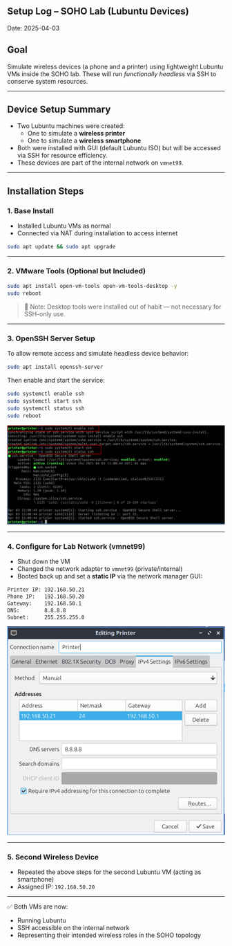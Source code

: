 ## Setup Log – SOHO Lab (Lubuntu Devices)

Date: 2025-04-03

## Goal

Simulate wireless devices (a phone and a printer) using lightweight Lubuntu VMs inside the SOHO lab. These will run *functionally headless* via SSH to conserve system resources.

---

## Device Setup Summary

- Two Lubuntu machines were created:
  - One to simulate a **wireless printer**
  - One to simulate a **wireless smartphone**
- Both were installed with GUI (default Lubuntu ISO) but will be accessed via SSH for resource efficiency.
- These devices are part of the internal network on `vmnet99`.

---

## Installation Steps

### 1. Base Install
- Installed Lubuntu VMs as normal
- Connected via NAT during installation to access internet

```bash
sudo apt update && sudo apt upgrade
```

---

### 2. VMware Tools (Optional but Included)

```bash
sudo apt install open-vm-tools open-vm-tools-desktop -y 
sudo reboot
```

> 💬 Note: Desktop tools were installed out of habit — not necessary for SSH-only use.

---

### 3. OpenSSH Server Setup

To allow remote access and simulate headless device behavior:

```bash
sudo apt install openssh-server
```

Then enable and start the service:

```bash
sudo systemctl enable ssh
sudo systemctl start ssh
sudo systemctl status ssh 
sudo reboot
```

![printer_ssh](screenshots/soho_printer1.png)

---

### 4. Configure for Lab Network (vmnet99)

- Shut down the VM
- Changed the network adapter to `vmnet99` (private/internal)
- Booted back up and set a **static IP** via the network manager GUI:

```plaintext
Printer IP: 192.168.50.21
Phone IP:   192.168.50.20
Gateway:    192.168.50.1
DNS:        8.8.8.8
Subnet:     255.255.255.0
```

![printer_ip](screenshots/printer_ip.png)

---

### 5. Second Wireless Device

- Repeated the above steps for the second Lubuntu VM (acting as smartphone)
- Assigned IP: `192.168.50.20`

---

✅ Both VMs are now:
- Running Lubuntu
- SSH accessible on the internal network
- Representing their intended wireless roles in the SOHO topology
